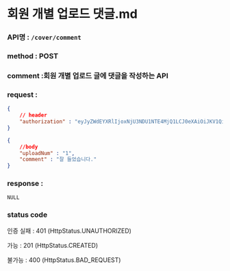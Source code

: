 # 회원 개별 업로드 댓글.md
### API명 : `/cover/comment`

### method : POST

### comment :회원 개별 업로드 글에 댓글을 작성하는 API

### request :
~~~json
{
    // header
    "authorization" : "eyJyZWdEYXRlIjoxNjU3NDU1NTE4MjQ1LCJ0eXAiOiJKV1QiLCJhbGciOiJIUzI1NiJ9.eyJ1c2VyTnVtIjoiNDMiLCJleHAiOjE2NTc0NjYzMTh9.geNy6UmYpSO88SdiU4fRzxVQYhAOiDfSv_J_cArh2JM"
}
~~~
~~~json
{
    //body
    "uploadNum" : "1",
    "comment" : "잘 들었습니다."
}
~~~

### response :
    NULL

### status code
인증 실패 : 401 (HttpStatus.UNAUTHORIZED)

가능 : 201 (HttpStatus.CREATED)

불가능 : 400 (HttpStatus.BAD_REQUEST)